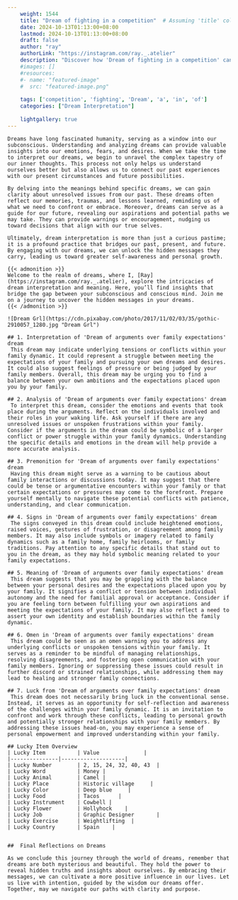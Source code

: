 ```yaml
---
    weight: 1544
    title: "Dream of fighting in a competition"  # Assuming 'title' column exists
    date: 2024-10-13T01:13:00+08:00
    lastmod: 2024-10-13T01:13:00+08:00
    draft: false
    author: "ray"
    authorLink: "https://instagram.com/ray._.atelier"
    description: "Discover how 'Dream of fighting in a competition' can interpret your future and uncover its significant meanings in your life."
    #images: []
    #resources:
    #- name: "featured-image"
    #  src: "featured-image.png"
    
    tags: ['competition', 'fighting', 'Dream', 'a', 'in', 'of']
    categories: ["Dream Interpretation"]
    
    lightgallery: true
---
```

    
    Dreams have long fascinated humanity, serving as a window into our subconscious. Understanding and analyzing dreams can provide valuable insights into our emotions, fears, and desires. When we take the time to interpret our dreams, we begin to unravel the complex tapestry of our inner thoughts. This process not only helps us understand ourselves better but also allows us to connect our past experiences with our present circumstances and future possibilities.
    
    By delving into the meanings behind specific dreams, we can gain clarity about unresolved issues from our past. These dreams often reflect our memories, traumas, and lessons learned, reminding us of what we need to confront or embrace. Moreover, dreams can serve as a guide for our future, revealing our aspirations and potential paths we may take. They can provide warnings or encouragement, nudging us toward decisions that align with our true selves.
    
    Ultimately, dream interpretation is more than just a curious pastime; it is a profound practice that bridges our past, present, and future. By engaging with our dreams, we can unlock the hidden messages they carry, leading us toward greater self-awareness and personal growth.
    
    {{< admonition >}}
    Welcome to the realm of dreams, where I, [Ray](https://instagram.com/ray._.atelier), explore the intricacies of dream interpretation and meaning. Here, you’ll find insights that bridge the gap between your subconscious and conscious mind. Join me on a journey to uncover the hidden messages in your dreams.
    {{< /admonition >}}
    
    ![Dream Grl](https://cdn.pixabay.com/photo/2017/11/02/03/35/gothic-2910057_1280.jpg "Dream Grl")
    
    ## 1. Interpretation of 'Dream of arguments over family expectations' dream
     This dream may indicate underlying tensions or conflicts within your family dynamic. It could represent a struggle between meeting the expectations of your family and pursuing your own dreams and desires. It could also suggest feelings of pressure or being judged by your family members. Overall, this dream may be urging you to find a balance between your own ambitions and the expectations placed upon you by your family.
    
    ## 2. Analysis of 'Dream of arguments over family expectations' dream
     To interpret this dream, consider the emotions and events that took place during the arguments. Reflect on the individuals involved and their roles in your waking life. Ask yourself if there are any unresolved issues or unspoken frustrations within your family. Consider if the arguments in the dream could be symbolic of a larger conflict or power struggle within your family dynamics. Understanding the specific details and emotions in the dream will help provide a more accurate analysis.
    
    ## 3. Premonition for 'Dream of arguments over family expectations' dream
     Having this dream might serve as a warning to be cautious about family interactions or discussions today. It may suggest that there could be tense or argumentative encounters within your family or that certain expectations or pressures may come to the forefront. Prepare yourself mentally to navigate these potential conflicts with patience, understanding, and clear communication.
    
    ## 4. Signs in 'Dream of arguments over family expectations' dream
     The signs conveyed in this dream could include heightened emotions, raised voices, gestures of frustration, or disagreement among family members. It may also include symbols or imagery related to family dynamics such as a family home, family heirlooms, or family traditions. Pay attention to any specific details that stand out to you in the dream, as they may hold symbolic meaning related to your family expectations.
    
    ## 5. Meaning of 'Dream of arguments over family expectations' dream
     This dream suggests that you may be grappling with the balance between your personal desires and the expectations placed upon you by your family. It signifies a conflict or tension between individual autonomy and the need for familial approval or acceptance. Consider if you are feeling torn between fulfilling your own aspirations and meeting the expectations of your family. It may also reflect a need to assert your own identity and establish boundaries within the family dynamic.
    
    ## 6. Omen in 'Dream of arguments over family expectations' dream
     This dream could be seen as an omen warning you to address any underlying conflicts or unspoken tensions within your family. It serves as a reminder to be mindful of managing relationships, resolving disagreements, and fostering open communication with your family members. Ignoring or suppressing these issues could result in further discord or strained relationships, while addressing them may lead to healing and stronger family connections.
    
    ## 7. Luck from 'Dream of arguments over family expectations' dream
     This dream does not necessarily bring luck in the conventional sense. Instead, it serves as an opportunity for self-reflection and awareness of the challenges within your family dynamic. It is an invitation to confront and work through these conflicts, leading to personal growth and potentially stronger relationships with your family members. By addressing these issues head-on, you may experience a sense of personal empowerment and improved understanding within your family.
    
    ## Lucky Item Overview
    | Lucky Item          | Value              |
    |---------------|--------------------|
    | Lucky Number        | 2, 15, 24, 32, 40, 43  |
    | Lucky Word          | Money |
    | Lucky Animal        | Camel |
    | Lucky Place         | Historic village     |
    | Lucky Color         | Deep blue     |
    | Lucky Food          | Tacos      |
    | Lucky Instrument    | Cowbell |
    | Lucky Flower        | Hollyhock    |
    | Lucky Job           | Graphic Designer       |
    | Lucky Exercise      | Weightlifting  |
    | Lucky Country       | Spain    |
    
    
    ##  Final Reflections on Dreams
    
    As we conclude this journey through the world of dreams, remember that dreams are both mysterious and beautiful. They hold the power to reveal hidden truths and insights about ourselves. By embracing their messages, we can cultivate a more positive influence in our lives. Let us live with intention, guided by the wisdom our dreams offer. Together, may we navigate our paths with clarity and purpose.
    